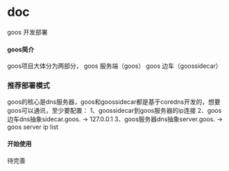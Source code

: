# doc
goos 开发部署

#### goos简介
  goos项目大体分为两部分，
  goos 服务端（goos）
  goos 边车（goossidecar）
  
### 推荐部署模式
  goos的核心是dns服务器，goos和goossidecar都是基于coredns开发的，想要goos可以通讯，至少要配置：
  1、goossidecar到goos服务器的ip连接
  2、goos边车dns抽象sidecar.goos. -> 127.0.0.1
  3、goos服务器dns抽象server.goos. -> goos server ip list
  
  
#### 开始使用
  待完善
